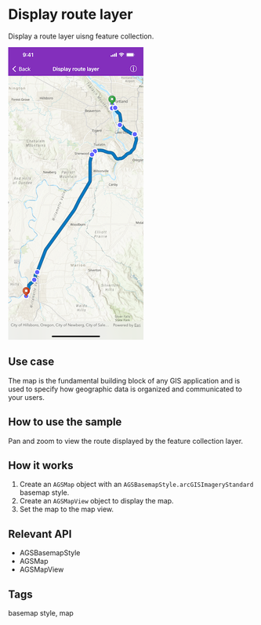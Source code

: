 # Display route layer

Display a route layer uisng feature collection.

![Display route layer](display-route-layer.png)

## Use case

The map is the fundamental building block of any GIS application and is used to specify how geographic data is organized and communicated to your users.

## How to use the sample

Pan and zoom to view the route displayed by the feature collection layer.

## How it works

1. Create an `AGSMap` object with an `AGSBasemapStyle.arcGISImageryStandard` basemap style.
2. Create an `AGSMapView` object to display the map.
3. Set the map to the map view.

## Relevant API

* AGSBasemapStyle
* AGSMap
* AGSMapView

## Tags

basemap style, map
